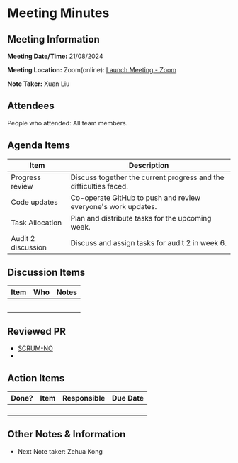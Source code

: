 # Meeting Minutes

## Meeting Information

**Meeting Date/Time:** 21/08/2024 

**Meeting Location:** Zoom(online): [Launch Meeting - Zoom](https://anu.zoom.us/j/82320892529?pwd=r1sFRKhalHhXKuCi4eFE72RrBUwuor.1) 

**Note Taker:** Xuan Liu

## Attendees

People who attended: All team members.

## Agenda Items

| Item               | Description                                                       |
| ------------------ | ----------------------------------------------------------------- |
| Progress review    | Discuss together the current progress and the difficulties faced. |
| Code updates       | Co-operate GitHub to push and review everyone's work updates.     |
| Task Allocation    | Plan and distribute tasks for the upcoming week.                  |
| Audit 2 discussion | Discuss and assign tasks for audit 2 in week 6.                   |

## Discussion Items

| Item | Who | Notes |
| ---- | --- | ----- |
|      |     |       |
|      |     |       |
|      |     |       |
|      |     |       |
|      |     |       |

## Reviewed PR

- [SCRUM-NO](link)
- 

## Action Items

| Done? | Item | Responsible | Due Date |
| ----- | ---- | ----------- | -------- |
|       |      |             |          |
|       |      |             |          |
|       |      |             |          |
|       |      |             |          |

## Other Notes & Information

- Next Note taker: Zehua Kong
